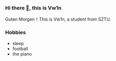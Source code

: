 ### Hi there 👋, this is Vw1n
Guten Morgen！This is Vw1n, a student from SZTU.

### Hobbies
 - sleep
 - football
 - the piano

<!---
Vw1n/Vw1n is a ✨ special ✨ repository because its `README.md` (this file) appears on your GitHub profile.

- 🔭 I’m currently working on ...
- 🌱 I’m currently learning ...
- 👯 I’m looking to collaborate on ...
- 🤔 I’m looking for help with ...
- 💬 Ask me about ...
- 📫 How to reach me: ...
- 😄 Pronouns: ...
- ⚡ Fun fact: ...
--->
